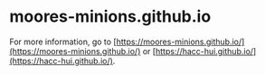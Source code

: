 # moores-minions.github.io

For more information, go to [https://moores-minions.github.io/](https://moores-minions.github.io/) or [https://hacc-hui.github.io/](https://hacc-hui.github.io/).
